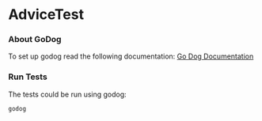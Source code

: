 # AdviceTest

### About GoDog
To set up godog read the following documentation:
[Go Dog Documentation](https://github.com/DATA-DOG/godog/blob/master/README.md)

### Run Tests

The tests could be run using godog:

```bash
godog
```
